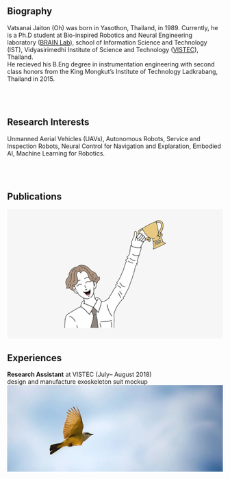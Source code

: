 ## Biography

Vatsanai Jaiton (Oh) was born in Yasothon, Thailand, in 1989. Currently, he is a Ph.D student at Bio-inspired Robotics and Neural Engineering laboratory ([BRAIN Lab](https://brain.vistec.ac.th/)), school of Information Science and Technology (IST), Vidyasirimedhi Institute of Science and Technology ([VISTEC](https://www.vistec.ac.th/)), Thailand. <br>He recieved his B.Eng degree in instrumentation engineering with second class honors from the King Mongkut’s Institute of Technology Ladkrabang, Thailand in 2015.
<br> 
<br>  
<br>  
## Research Interests
Unmanned Aerial Vehicles (UAVs), Autonomous Robots, Service and Inspection Robots, Neural Control for Navigation and Explaration, Embodied AI, Machine Learning for Robotics.
<br> 
<br>  
<br>  
## Publications
<img src="./image/success.jpeg">

## Experiences
**Research Assistant** at VISTEC (July– August 2018)
  <br>   design and manufacture exoskeleton suit mockup 
<img src="./image/flying.png">
